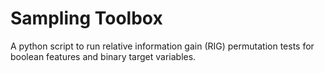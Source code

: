 # Sampling Toolbox

A python script to run relative information gain (RIG) permutation tests for boolean features and binary target variables.
